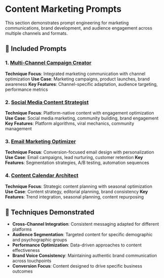 # Content Marketing Prompts

This section demonstrates prompt engineering for marketing communications, brand development, and audience engagement across multiple channels and formats.

## 📢 Included Prompts

### 1. [Multi-Channel Campaign Creator](./campaign-creator.md)
**Technique Focus**: Integrated marketing communication with channel optimization
**Use Case**: Marketing campaigns, product launches, brand awareness
**Key Features**: Channel-specific adaptation, audience targeting, performance metrics

### 2. [Social Media Content Strategist](./social-media-strategist.md)
**Technique Focus**: Platform-native content with engagement optimization
**Use Case**: Social media marketing, community building, brand engagement
**Key Features**: Platform algorithms, viral mechanics, community management

### 3. [Email Marketing Optimizer](./email-optimizer.md)
**Technique Focus**: Conversion-focused email design with personalization
**Use Case**: Email campaigns, lead nurturing, customer retention
**Key Features**: Segmentation strategies, A/B testing, automation sequences

### 4. [Content Calendar Architect](./content-calendar.md)
**Technique Focus**: Strategic content planning with seasonal optimization
**Use Case**: Content strategy, editorial planning, brand consistency
**Key Features**: Trend integration, seasonal planning, content repurposing

## 🎯 Techniques Demonstrated

- **Cross-Channel Integration**: Consistent messaging adapted for different platforms
- **Audience Segmentation**: Targeted content for specific demographic and psychographic groups
- **Performance Optimization**: Data-driven approaches to content effectiveness
- **Brand Voice Consistency**: Maintaining authentic brand communication across touchpoints
- **Conversion Focus**: Content designed to drive specific business outcomes